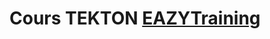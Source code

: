 # Cours TEKTON [EAZYTraining](https://eazytraining.fr/cours/tekton-realisez-des-pipelines-kubernetes-native/)
